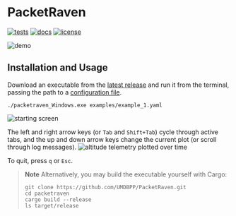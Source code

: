 PacketRaven
===========

[![tests](https://github.com/UMDBPP/PacketRaven/workflows/tests/badge.svg)](https://github.com/UMDBPP/PacketRaven/actions?query=workflow%3Atests)
[![docs](https://readthedocs.org/projects/packetraven/badge/?version=latest)](https://packetraven.readthedocs.io/en/latest/?badge=latest)
[![license](https://img.shields.io/github/license/umdbpp/packetraven)](https://opensource.org/licenses/MIT)

![demo](https://media.githubusercontent.com/media/UMDBPP/PacketRaven/main/docs/images/demo.gif)

Installation and Usage
----------------------

Download an executable from the [latest release](https://github.com/UMDBPP/PacketRaven/releases)
and run it from the terminal, passing the path to a 
[configuration file](https://packetraven.readthedocs.io/en/latest/configuration.html).

```shell
./packetraven_Windows.exe examples/example_1.yaml
```
![starting screen](https://media.githubusercontent.com/media/UMDBPP/PacketRaven/main/docs/images/example1_log.png)

The left and right arrow keys (or `Tab` and `Shift+Tab`) cycle through active tabs, 
and the up and down arrow keys change the current plot (or scroll through log messages).
![altitude telemetry plotted over time](https://media.githubusercontent.com/media/UMDBPP/PacketRaven/main/docs/images/example1_altitude.png)

To quit, press `q` or `Esc`.

> **Note**
> Alternatively, you may build the executable yourself with Cargo:
> ```shell
> git clone https://github.com/UMDBPP/PacketRaven.git
> cd packetraven
> cargo build --release
> ls target/release
> ```
